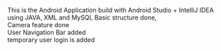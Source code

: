 This is the Android Application build with Android Studio + IntelliJ IDEA using JAVA, XML and MySQL
Basic structure done,
<br>
Camera feature done
<br>
User Navigation Bar added
<br>
temporary user login is added
